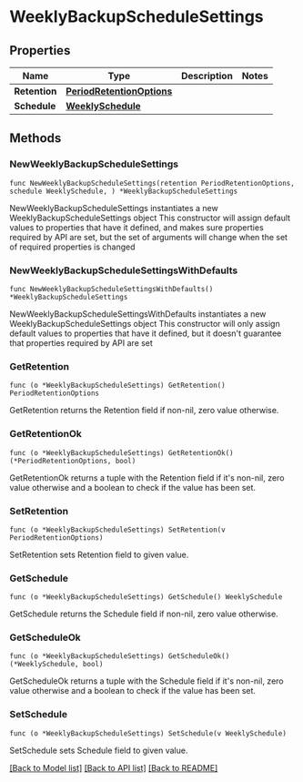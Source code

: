 # WeeklyBackupScheduleSettings

## Properties

Name | Type | Description | Notes
------------ | ------------- | ------------- | -------------
**Retention** | [**PeriodRetentionOptions**](PeriodRetentionOptions.md) |  | 
**Schedule** | [**WeeklySchedule**](WeeklySchedule.md) |  | 

## Methods

### NewWeeklyBackupScheduleSettings

`func NewWeeklyBackupScheduleSettings(retention PeriodRetentionOptions, schedule WeeklySchedule, ) *WeeklyBackupScheduleSettings`

NewWeeklyBackupScheduleSettings instantiates a new WeeklyBackupScheduleSettings object
This constructor will assign default values to properties that have it defined,
and makes sure properties required by API are set, but the set of arguments
will change when the set of required properties is changed

### NewWeeklyBackupScheduleSettingsWithDefaults

`func NewWeeklyBackupScheduleSettingsWithDefaults() *WeeklyBackupScheduleSettings`

NewWeeklyBackupScheduleSettingsWithDefaults instantiates a new WeeklyBackupScheduleSettings object
This constructor will only assign default values to properties that have it defined,
but it doesn't guarantee that properties required by API are set

### GetRetention

`func (o *WeeklyBackupScheduleSettings) GetRetention() PeriodRetentionOptions`

GetRetention returns the Retention field if non-nil, zero value otherwise.

### GetRetentionOk

`func (o *WeeklyBackupScheduleSettings) GetRetentionOk() (*PeriodRetentionOptions, bool)`

GetRetentionOk returns a tuple with the Retention field if it's non-nil, zero value otherwise
and a boolean to check if the value has been set.

### SetRetention

`func (o *WeeklyBackupScheduleSettings) SetRetention(v PeriodRetentionOptions)`

SetRetention sets Retention field to given value.


### GetSchedule

`func (o *WeeklyBackupScheduleSettings) GetSchedule() WeeklySchedule`

GetSchedule returns the Schedule field if non-nil, zero value otherwise.

### GetScheduleOk

`func (o *WeeklyBackupScheduleSettings) GetScheduleOk() (*WeeklySchedule, bool)`

GetScheduleOk returns a tuple with the Schedule field if it's non-nil, zero value otherwise
and a boolean to check if the value has been set.

### SetSchedule

`func (o *WeeklyBackupScheduleSettings) SetSchedule(v WeeklySchedule)`

SetSchedule sets Schedule field to given value.



[[Back to Model list]](../README.md#documentation-for-models) [[Back to API list]](../README.md#documentation-for-api-endpoints) [[Back to README]](../README.md)


